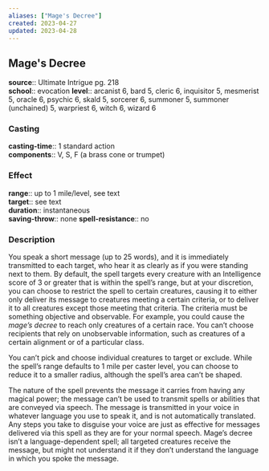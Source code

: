 ```yaml
---
aliases: ["Mage's Decree"]
created: 2023-04-27
updated: 2023-04-28
---
```


## Mage's Decree

**source**:: Ultimate Intrigue pg. 218  
**school**:: evocation
**level**:: arcanist 6, bard 5, cleric 6, inquisitor 5, mesmerist 5, oracle 6, psychic 6, skald 5, sorcerer 6, summoner 5, summoner (unchained) 5, warpriest 6, witch 6, wizard 6

### Casting

**casting-time**:: 1 standard action  
**components**:: V, S, F (a brass cone or trumpet)

### Effect

**range**:: up to 1 mile/level, see text  
**target**:: see text  
**duration**:: instantaneous  
**saving-throw**:: none
**spell-resistance**:: no

### Description

You speak a short message (up to 25 words), and it is immediately transmitted to each target, who hear it as clearly as if you were standing next to them. By default, the spell targets every creature with an Intelligence score of 3 or greater that is within the spell’s range, but at your discretion, you can choose to restrict the spell to certain creatures, causing it to either only deliver its message to creatures meeting a certain criteria, or to deliver it to all creatures except those meeting that criteria. The criteria must be something objective and observable. For example, you could cause the *mage’s decree* to reach only creatures of a certain race. You can’t choose recipients that rely on unobservable information, such as creatures of a certain alignment or of a particular class.  
  
You can’t pick and choose individual creatures to target or exclude. While the spell’s range defaults to 1 mile per caster level, you can choose to reduce it to a smaller radius, although the spell’s area can’t be shaped.  
  
The nature of the spell prevents the message it carries from having any magical power; the message can’t be used to transmit spells or abilities that are conveyed via speech. The message is transmitted in your voice in whatever language you use to speak it, and is not automatically translated. Any steps you take to disguise your voice are just as effective for messages delivered via this spell as they are for your normal speech. Mage’s decree isn’t a language-dependent spell; all targeted creatures receive the message, but might not understand it if they don’t understand the language in which you spoke the message.
